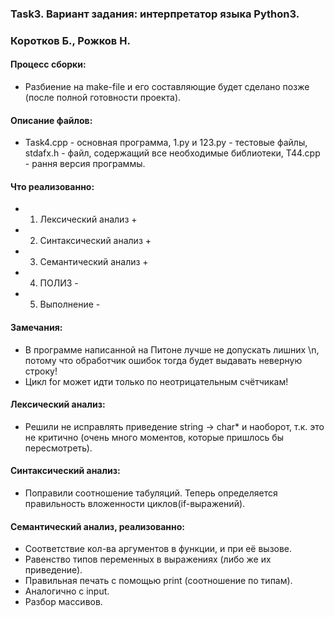 ### Task3. Вариант задания: интерпретатор языка Python3. ###
### Коротков Б., Рожков Н. ###
#### Процесс сборки: ####
* Разбиение на make-file и его составляющие будет сделано позже (после полной готовности проекта).
#### Описание файлов: ####
* Task4.cpp - основная программа, 1.py и 123.py - тестовые файлы, stdafx.h - файл, содержащий все необходимые библиотеки, T44.cpp - рання версия программы.
#### Что реализованно: ####
* 1) Лексический анализ +
* 2) Синтаксический анализ +
* 3) Семантический анализ +
* 4) ПОЛИЗ -
* 5) Выполнение -
#### Замечания: ####
* В программе написанной на Питоне лучше не допускать лишних \n,
потому что обработчик ошибок тогда будет выдавать неверную строку!
* Цикл for может идти только по неотрицательным счётчикам!
#### Лексический анализ: ####
* Решили не исправлять приведение string -> char* и наоборот, т.к. это не критично (очень много моментов, которые пришлось бы пересмотреть).
#### Синтаксический анализ: ####
* Поправили соотношение табуляций. Теперь определяется правильность вложенности циклов(if-выражений).
#### Семантический анализ, реализованно: ####
* Соответствие кол-ва аргументов в функции, и при её вызове.
* Равенство типов переменных в выражениях (либо же их приведение).
* Правильная печать с помощью print (соотношение по типам).
* Аналогично с input.
* Разбор массивов.
